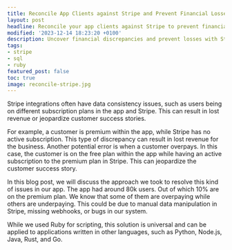 ```yaml
---
title: Reconcile App Clients against Stripe and Prevent Financial Losses
layout: post
headline: Reconcile your app clients against Stripe to prevent financial losses
modified: '2023-12-14 18:23:20 +0100'
description: Uncover financial discrepancies and prevent losses with Stripe reconciliation. This practical guide is tailored for startups and established businesses alike.
tags:
- stripe
- sql
- ruby
featured_post: false
toc: true
image: reconcile-stripe.jpg
---
```


Stripe integrations often have data consistency issues, such as users being on different subscription plans in the app and Stripe. This can result in lost revenue or jeopardize customer success stories.

For example, a customer is premium within the app, while Stripe has no active subscription. This type of discrepancy can result in lost revenue for the business. Another potential error is when a customer overpays. In this case, the customer is on the free plan within the app while having an active subscription to the premium plan in Stripe. This can jeopardize the customer success story.

In this blog post, we will discuss the approach we took to resolve this kind of issues in our app. The app had around 80k users. Out of which 10% are on the premium plan. We know that some of them are overpaying while others are underpaying. This could be due to manual data manipulation in Stripe, missing webhooks, or bugs in our system.

While we used Ruby for scripting, this solution is universal and can be applied to applications written in other languages, such as Python, Node.js, Java, Rust, and Go.
